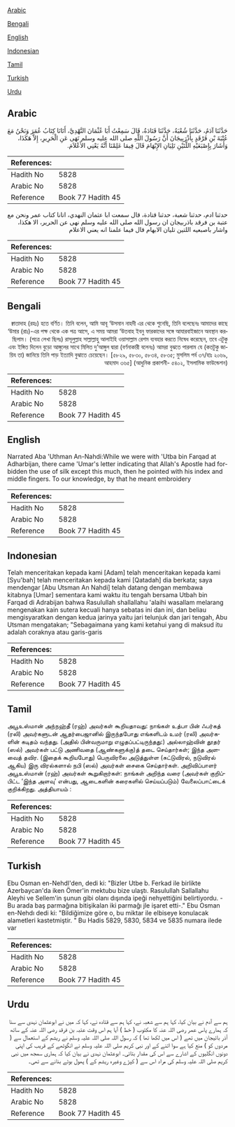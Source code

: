 [Arabic](#arabic)

[Bengali](#bengali)

[English](#english)

[Indonesian](#indonesian)

[Tamil](#tamil)

[Turkish](#turkish)

[Urdu](#urdu)

## Arabic


<div dir="rtl" lang="ar" style={{fontSize:'larger',backgroundColor:'#f8f9fa',padding:20}}>
حَدَّثَنَا آدَمُ، حَدَّثَنَا شُعْبَةُ، حَدَّثَنَا قَتَادَةُ، قَالَ سَمِعْتُ أَبَا عُثْمَانَ النَّهْدِيَّ، أَتَانَا كِتَابُ عُمَرَ وَنَحْنُ مَعَ عُتْبَةَ بْنِ فَرْقَدٍ بِأَذْرَبِيجَانَ أَنَّ رَسُولَ اللَّهِ صلى الله عليه وسلم نَهَى عَنِ الْحَرِيرِ، إِلاَّ هَكَذَا، وَأَشَارَ بِإِصْبَعَيْهِ اللَّتَيْنِ تَلِيَانِ الإِبْهَامَ قَالَ فِيمَا عَلِمْنَا أَنَّهُ يَعْنِي الأَعْلاَمَ‏.‏
</div>
<div style={{backgroundColor:'#f8f9fa',padding:20, marginBottom: 10}}><table> <thead> <tr> <th>References:</th> <th></th> </tr> </thead> <tbody><tr><td>Hadith No</td><td>5828</td></tr><tr><td>Arabic No</td><td>5828</td></tr><tr><td>Reference</td><td>Book 77 Hadith 45</td></tr></tbody></table></div>


<div dir="rtl" lang="ar" style={{fontSize:'larger',backgroundColor:'#f8f9fa',padding:20}}>
حدثنا ادم، حدثنا شعبة، حدثنا قتادة، قال سمعت ابا عثمان النهدي، اتانا كتاب عمر ونحن مع عتبة بن فرقد باذربيجان ان رسول الله صلى الله عليه وسلم نهى عن الحرير، الا هكذا، واشار باصبعيه اللتين تليان الابهام قال فيما علمنا انه يعني الاعلام
</div>
<div style={{backgroundColor:'#f8f9fa',padding:20, marginBottom: 10}}><table> <thead> <tr> <th>References:</th> <th></th> </tr> </thead> <tbody><tr><td>Hadith No</td><td>5828</td></tr><tr><td>Arabic No</td><td>5828</td></tr><tr><td>Reference</td><td>Book 77 Hadith 45</td></tr></tbody></table></div>

## Bengali


<div dir="rtl" lang="bn" style={{fontSize:'larger',backgroundColor:'#f8f9fa',padding:20}}>
ক্বাতাদাহ (রহঃ) হতে বর্ণিত। তিনি বলেন, আমি আবূ ‘উসমান নাহদী এর থেকে শুনেছি, তিনি বলেছেনঃ আমাদের কাছে ‘উমার (রাঃ)-এর পক্ষ থেকে এক পত্র আসে, এ সময় আমরা ‘উতবাহ ইবনু ফারকাদের সঙ্গে আযারবাইজানে অবস্থান করছিলাম। (পত্রে লেখা ছিলঃ) রাসূলুল্লাহ সাল্লাল্লাহু আলাইহি ওয়াসাল্লাম রেশম ব্যবহার করতে নিষেধ করেছেন, তবে এটুকু এবং ইঙ্গিত দিলেন বুড়ো আঙ্গুলের সাথে মিলিত দু’আঙ্গুল দ্বারা (বর্ণনাকারী বলেনঃ) আমরা বুঝতে পারলাম যে (কতটুকু জায়িয তা) জানিয়ে তিনি পাড় ইত্যাদি বুঝাতে চেয়েছেন। [৫৮২৯, ৫৮৩০, ৫৮৩৪, ৫৮৩৫; মুসলিম পর্ব ৩৭/হাঃ ২০৬৯, আহমাদ ৩৬৫] (আধুনিক প্রকাশনী- ৫৪০২, ইসলামিক ফাউন্ডেশন)
</div>
<div style={{backgroundColor:'#f8f9fa',padding:20, marginBottom: 10}}><table> <thead> <tr> <th>References:</th> <th></th> </tr> </thead> <tbody><tr><td>Hadith No</td><td>5828</td></tr><tr><td>Arabic No</td><td>5828</td></tr><tr><td>Reference</td><td>Book 77 Hadith 45</td></tr></tbody></table></div>

## English


<div dir="ltr" lang="en" style={{fontSize:'larger',backgroundColor:'#f8f9fa',padding:20}}>
Narrated Aba 'Uthman An-Nahdi:While we were with 'Utba bin Farqad at Adharbijan, there came 'Umar's letter indicating that Allah's Apostle had forbidden the use of silk except this much, then he pointed with his index and middle fingers. To our knowledge, by that he meant embroidery
</div>
<div style={{backgroundColor:'#f8f9fa',padding:20, marginBottom: 10}}><table> <thead> <tr> <th>References:</th> <th></th> </tr> </thead> <tbody><tr><td>Hadith No</td><td>5828</td></tr><tr><td>Arabic No</td><td>5828</td></tr><tr><td>Reference</td><td>Book 77 Hadith 45</td></tr></tbody></table></div>

## Indonesian


<div dir="ltr" lang="id" style={{fontSize:'larger',backgroundColor:'#f8f9fa',padding:20}}>
Telah menceritakan kepada kami [Adam] telah menceritakan kepada kami [Syu'bah] telah menceritakan kepada kami [Qatadah] dia berkata; saya mendengar [Abu Utsman An Nahdi] telah datang dengan membawa kitabnya [Umar] sementara kami waktu itu tengah bersama Utbah bin Farqad di Adrabijan bahwa Rasulullah shallallahu 'alaihi wasallam melarang mengenakan kain sutera kecuali hanya sebatas ini dan ini, dan beliau mengisyaratkan dengan kedua jarinya yaitu jari telunjuk dan jari tengah, Abu Utsman mengatakan; "Sebagaimana yang kami ketahui yang di maksud itu adalah coraknya atau garis-garis
</div>
<div style={{backgroundColor:'#f8f9fa',padding:20, marginBottom: 10}}><table> <thead> <tr> <th>References:</th> <th></th> </tr> </thead> <tbody><tr><td>Hadith No</td><td>5828</td></tr><tr><td>Arabic No</td><td>5828</td></tr><tr><td>Reference</td><td>Book 77 Hadith 45</td></tr></tbody></table></div>

## Tamil


<div dir="ltr" lang="ta" style={{fontSize:'larger',backgroundColor:'#f8f9fa',padding:20}}>
அபூஉஸ்மான் அந்நஹ்தீ (ரஹ்) அவர்கள் கூறியதாவது: நாங்கள் உத்பா பின் ஃபர்கத் (ரலி) அவர்களுடன் ஆதர்பைஜானில் இருந்தபோது எங்களிடம் உமர் (ரலி) அவர்களின் கடிதம் வந்தது. (அதில் பின்வருமாறு எழுதப்பட்டிருந்தது:) அல்லாஹ்வின் தூதர் (ஸல்) அவர்கள் பட்டு அணிவதை (ஆண்களுக்கு)த் தடை செய்தார்கள்; இந்த அளவைத் தவிர. (இதைக் கூறியபோது) பெருவிரலை அடுத்துள்ள (சுட்டுவிரல், நடுவிரல் ஆகிய) இரு விரல்களால் நபி (ஸல்) அவர்கள் சைகை செய்தார்கள். அறிவிப்பாளர் அபூஉஸ்மான் (ரஹ்) அவர்கள் கூறுகிறார்கள்: நாங்கள் அறிந்த வரை (அவர்கள் குறிப்பிட்ட ‘இந்த அளவு’ என்பது, ஆடைகளின் கரைகளில் செய்யப்படும்) வேலைப்பாட்டைக் குறிக்கிறது. அத்தியாயம் :
</div>
<div style={{backgroundColor:'#f8f9fa',padding:20, marginBottom: 10}}><table> <thead> <tr> <th>References:</th> <th></th> </tr> </thead> <tbody><tr><td>Hadith No</td><td>5828</td></tr><tr><td>Arabic No</td><td>5828</td></tr><tr><td>Reference</td><td>Book 77 Hadith 45</td></tr></tbody></table></div>

## Turkish


<div dir="ltr" lang="tr" style={{fontSize:'larger',backgroundColor:'#f8f9fa',padding:20}}>
Ebu Osman en-Nehdl'den, dedi ki: "Bizler Utbe b. Ferkad ile birlikte Azerbaycan'da iken Ömer'in mektubu bize ulaştı. Rasulullah Sallallahu Aleyhi ve Sellem'in şunun gibi olanı dışında ipeği nehyettiğini belirtiyordu. -Bu arada baş parmağına bitişikalan iki parmağı jle işaret etti-." Ebu Osman en-Nehdı dedi ki: "Bildiğimize göre o, bu miktar ile elbiseye konulacak alametleri kastetmiştir. " Bu Hadis 5829, 5830, 5834 ve 5835 numara ilede var
</div>
<div style={{backgroundColor:'#f8f9fa',padding:20, marginBottom: 10}}><table> <thead> <tr> <th>References:</th> <th></th> </tr> </thead> <tbody><tr><td>Hadith No</td><td>5828</td></tr><tr><td>Arabic No</td><td>5828</td></tr><tr><td>Reference</td><td>Book 77 Hadith 45</td></tr></tbody></table></div>

## Urdu


<div dir="rtl" lang="ur" style={{fontSize:'larger',backgroundColor:'#f8f9fa',padding:20}}>
ہم سے آدم نے بیان کیا، کہا ہم سے شعبہ نے، کہا ہم سے قتادہ نے، کہا کہ میں نے ابوعثمان نہدی سے سنا کہ ہمارے پاس عمر رضی اللہ عنہ کا مکتوب ( خط ) آیا ہم اس وقت عتبہ بن فرقد رضی اللہ عنہ کے ساتھ آذر بائیجان میں تھے ( اس میں لکھا تھا ) کہ رسول اللہ صلی اللہ علیہ وسلم نے ریشم کے استعمال سے ( مردوں کو ) منع کیا ہے سوا اتنے کے اور نبی کریم صلی اللہ علیہ وسلم نے انگوٹھے کے قریب کی اپنی دونوں انگلیوں کے اشارے سے اس کی مقدار بتائی۔ ابوعثمان نہدی نے بیان کیا کہ ہماری سمجھ میں نبی کریم صلی اللہ علیہ وسلم کی مراد اس سے ( کپڑے وغیرہ ریشم کے ) پھول بوٹے بنانے سے تھی۔
</div>
<div style={{backgroundColor:'#f8f9fa',padding:20, marginBottom: 10}}><table> <thead> <tr> <th>References:</th> <th></th> </tr> </thead> <tbody><tr><td>Hadith No</td><td>5828</td></tr><tr><td>Arabic No</td><td>5828</td></tr><tr><td>Reference</td><td>Book 77 Hadith 45</td></tr></tbody></table></div>